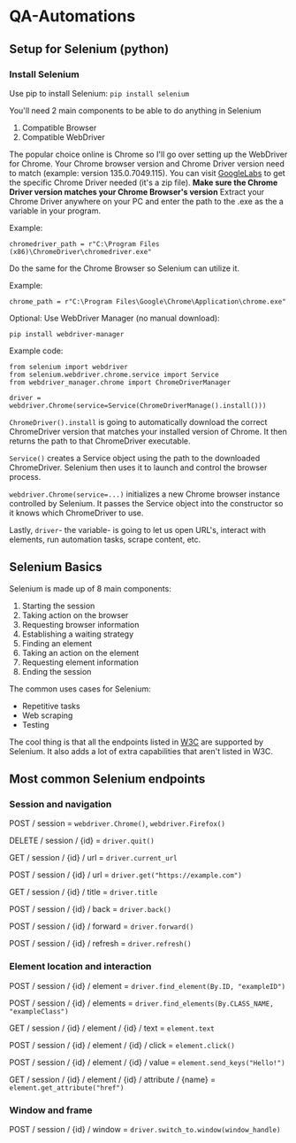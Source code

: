 # QA-Automations

## Setup for Selenium (python)

### Install Selenium

Use pip to install Selenium:
`pip install selenium`

You'll need 2 main components to be able to do anything in Selenium

1. Compatible Browser
2. Compatible WebDriver

The popular choice online is Chrome so I'll go over setting up the WebDriver for Chrome. Your Chrome browser version and Chrome Driver version need to match (example: version 135.0.7049.115). You can visit [GoogleLabs](https://googlechromelabs.github.io/chrome-for-testing/) to get the specific Chrome Driver needed (it's a zip file). **Make sure the Chrome Driver version matches your Chrome Browser's version** Extract your Chrome Driver anywhere on your PC and enter the path to the .exe as the a variable in your program.

Example:
```
chromedriver_path = r"C:\Program Files (x86)\ChromeDriver\chromedriver.exe"
```

Do the same for the Chrome Browser so Selenium can utilize it.

Example: 
```
chrome_path = r"C:\Program Files\Google\Chrome\Application\chrome.exe"
```

Optional: Use WebDriver Manager (no manual download):

`pip install webdriver-manager`

Example code:
```
from selenium import webdriver
from selenium.webdriver.chrome.service import Service
from webdriver_manager.chrome import ChromeDriverManager

driver = webdriver.Chrome(service=Service(ChromeDriverManage().install()))
```

`ChromeDriver().install` is going to automatically download the correct ChromeDriver version that matches your installed version of Chrome. It then returns the path to that ChromeDriver executable.

`Service()` creates a Service object using the path to the downloaded ChromeDriver. Selenium then uses it to launch and control the browser process.

`webdriver.Chrome(service=...)` initializes a new Chrome browser instance controlled by Selenium. It passes the Service object into the constructor so it knows which ChromeDriver to use.

Lastly, `driver`- the variable- is going to let us open URL's, interact with elements, run automation tasks, scrape content, etc.

## Selenium Basics

Selenium is made up of 8 main components:
1. Starting the session
2. Taking action on the browser
3. Requesting browser information
4. Establishing a waiting strategy
5. Finding an element
6. Taking an action on the element
7. Requesting element information
8. Ending the session

The common uses cases for Selenium:
- Repetitive tasks
- Web scraping
- Testing

The cool thing is that all the endpoints listed in [W3C](https://w3c.github.io/webdriver/) are supported by Selenium. It also adds a lot of extra capabilities that aren't listed in W3C.

## Most common Selenium endpoints

### Session and navigation

POST / session = `webdriver.Chrome()`, `webdriver.Firefox()`

DELETE / session / {id} = `driver.quit()`

GET / session / {id} / url = `driver.current_url`

POST / session / {id} / url = `driver.get("https://example.com")`

GET / session / {id} / title = `driver.title`

POST / session / {id} / back = `driver.back()`

POST / session / {id} / forward = `driver.forward()`

POST / session / {id} / refresh = `driver.refresh()`


### Element location and interaction

POST / session / {id} / element = `driver.find_element(By.ID, "exampleID")`

POST / session / {id} / elements = `driver.find_elements(By.CLASS_NAME, "exampleClass")`

GET / session / {id} / element / {id} / text = `element.text`

POST / session / {id} / element / {id} / click = `element.click()`

POST / session / {id} / element / {id} / value = `element.send_keys("Hello!")`

GET / session / {id} / element / {id} / attribute / {name} = `element.get_attribute("href")`


### Window and frame

POST / session / {id} / window = `driver.switch_to.window(window_handle)`
